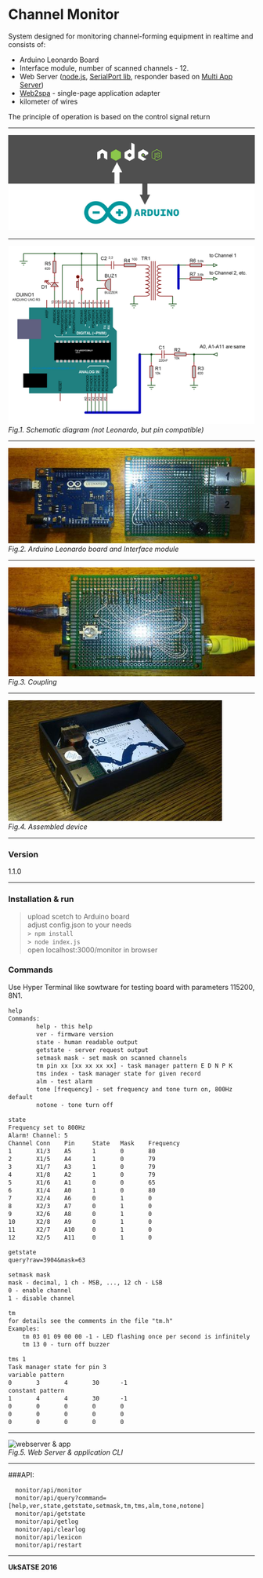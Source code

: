 # Channel Monitor

System designed for monitoring channel-forming equipment in realtime and consists of:
  - Arduino Leonardo Board
  - Interface module, number of scanned channels - 12.
  - Web Server ([node.js](https://nodejs.org), [SerialPort lib](https://github.com/voodootikigod/node-serialport), responder based on [Multi App Server](https://github.com/andy-pro/MultiAppServer))
  - [Web2spa](https://github.com/andy-pro/web2spa) - single-page application adapter
  - kilometer of wires

The principle of operation is based on the control signal return

***
![logo](img/logo.png "Node.js & Arduino Friendship Forever")  
***
![schematic](img/schematic.png "Schematic diagram")  
*Fig.1. Schematic diagram (not Leonardo, but pin compatible)*  
***
![decouple pcb](img/decouple.jpg "Arduino Leonardo & Interface module")  
*Fig.2. Arduino Leonardo board and Interface module*  
***
![couple pcb](img/couple.jpg "Arduino Leonardo & Interface module")  
*Fig.3. Coupling*  
***
![box](img/box.jpg "Arduino Leonardo & Interface module box")  
*Fig.4. Assembled device*  
***

### Version

1.1.0

***

### Installation & run

>upload scetch to Arduino board  
adjust config.json to your needs  
```> npm install```  
```> node index.js  ```  
open localhost:3000/monitor in browser  

### Commands

Use Hyper Terminal like sowtware for testing board with parameters 115200, 8N1.
```
help
Commands:
        help - this help
        ver - firmware version
        state - human readable output
        getstate - server request output
        setmask mask - set mask on scanned channels
        tm pin xx [xx xx xx xx] - task manager pattern E D N P K
        tms index - task manager state for given record
        alm - test alarm
        tone [frequency] - set frequency and tone turn on, 800Hz default
        notone - tone turn off        
```

```
state
Frequency set to 800Hz
Alarm! Channel: 5
Channel Conn    Pin     State   Mask    Frequency
1       X1/3    A5      1       0       80
2       X1/5    A4      1       0       79
3       X1/7    A3      1       0       79
4       X1/8    A2      1       0       79
5       X1/6    A1      0       0       65
6       X1/4    A0      1       0       80
7       X2/4    A6      0       1       0
8       X2/3    A7      0       1       0
9       X2/6    A8      0       1       0
10      X2/8    A9      0       1       0
11      X2/7    A10     0       1       0
12      X2/5    A11     0       1       0
```
```
getstate
query?raw=3904&mask=63
```
```
setmask mask
mask - decimal, 1 ch - MSB, ..., 12 ch - LSB
0 - enable channel
1 - disable channel
```
```
tm
for details see the comments in the file "tm.h"
Examples:
    tm 03 01 09 00 00 -1 - LED flashing once per second is infinitely
    tm 13 0 - turn off buzzer
```
```
tms 1
Task manager state for pin 3
variable pattern
0       3       4       30      -1
constant pattern
1       4       4       30      -1
0       0       0       0       0
0       0       0       0       0
0       0       0       0       0
```

***
![webserver & app](img/webserver.png "Web Server & application CLI")  
*Fig.5. Web Server & application CLI*  
***

###API:
```
  monitor/api/monitor
  monitor/api/query?command=[help,ver,state,getstate,setmask,tm,tms,alm,tone,notone]
  monitor/api/getstate
  monitor/api/getlog
  monitor/api/clearlog
  monitor/api/lexicon
  monitor/api/restart
```

***

**UkSATSE 2016**
